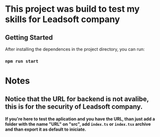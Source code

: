 # This project was build to test my skills for Leadsoft company
## Getting Started 
After installing the dependences in the project directory, you can run:
### `npm run start`
# Notes
## Notice that the URL for backend is not avalibe, this is for the security of Leadsoft company.
#### If you're here to test the aplication and you have the URL, than just add a folder with the name "URL" on "src", add `index.ts` or `index.tsx` archive and than export it as default to iniciate.
